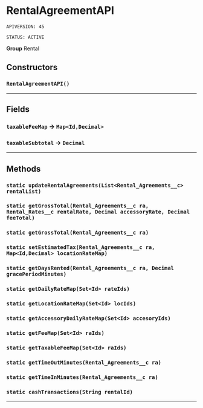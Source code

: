 # RentalAgreementAPI

`APIVERSION: 45`

`STATUS: ACTIVE`



**Group** Rental

## Constructors
### `RentalAgreementAPI()`
---
## Fields

### `taxableFeeMap` → `Map<Id,Decimal>`


### `taxableSubtotal` → `Decimal`


---
## Methods
### `static updateRentalAgreements(List<Rental_Agreements__c> rentalList)`
### `static getGrossTotal(Rental_Agreements__c ra, Rental_Rates__c rentalRate, Decimal accessoryRate, Decimal feeTotal)`
### `static getGrossTotal(Rental_Agreements__c ra)`
### `static setEstimatedTax(Rental_Agreements__c ra, Map<Id,Decimal> locationRateMap)`
### `static getDaysRented(Rental_Agreements__c ra, Decimal gracePeriodMinutes)`
### `static getDailyRateMap(Set<Id> rateIds)`
### `static getLocationRateMap(Set<Id> locIds)`
### `static getAccessoryDailyRateMap(Set<Id> accesoryIds)`
### `static getFeeMap(Set<Id> raIds)`
### `static getTaxableFeeMap(Set<Id> raIds)`
### `static getTimeOutMinutes(Rental_Agreements__c ra)`
### `static getTimeInMinutes(Rental_Agreements__c ra)`
### `static cashTransactions(String rentalId)`
---
